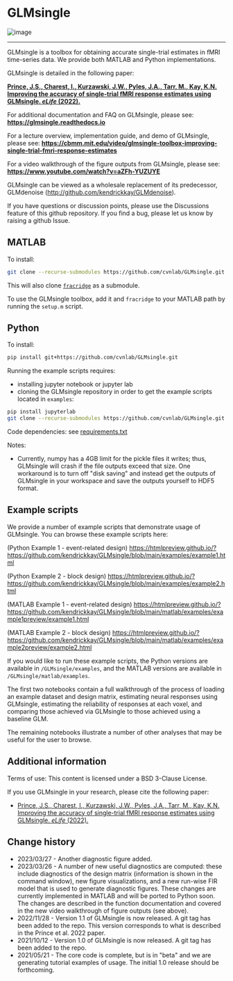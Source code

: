 # GLMsingle

![image](https://user-images.githubusercontent.com/35503086/151108958-24479034-c7f7-4734-b903-9046ba6a78ac.png)

-------------------------------------------------------------------------------------------

GLMsingle is a toolbox for obtaining accurate single-trial estimates
in fMRI time-series data. We provide both MATLAB and Python implementations. 

GLMsingle is detailed in the following paper:

**[Prince, J.S., Charest, I., Kurzawski, J.W., Pyles, J.A., Tarr, M., Kay, K.N. Improving the accuracy of single-trial fMRI response estimates using GLMsingle. *eLife* (2022).](https://doi.org/10.7554/eLife.77599)**

For additional documentation and FAQ on GLMsingle,
please see: **https://glmsingle.readthedocs.io**

For a lecture overview, implementation guide, and demo of GLMsingle,
please see: **https://cbmm.mit.edu/video/glmsingle-toolbox-improving-single-trial-fmri-response-estimates**

For a video walkthrough of the figure outputs from GLMsingle,
please see: **https://www.youtube.com/watch?v=aZFh-YUZUYE**

GLMsingle can be viewed as a wholesale replacement of its predecessor,
GLMdenoise (http://github.com/kendrickkay/GLMdenoise).

If you have questions or discussion points, please use the Discussions
feature of this github repository. If you find a bug, 
please let us know by raising a github Issue.

## MATLAB

To install: 

```bash
git clone --recurse-submodules https://github.com/cvnlab/GLMsingle.git
```

This will also clone [`fracridge`](https://github.com/nrdg/fracridge) as a submodule.

To use the GLMsingle toolbox, add it and `fracridge` to your MATLAB path by running the `setup.m` script.

## Python

To install: 

```bash
pip install git+https://github.com/cvnlab/GLMsingle.git
```

Running the example scripts requires:

- installing jupyter notebook or jupyter lab
- cloning the GLMsingle repository in order to get the example scripts located in `examples`:

```bash
pip install jupyterlab
git clone --recurse-submodules https://github.com/cvnlab/GLMsingle.git
```

Code dependencies: see [requirements.txt](./requirements.txt)

Notes:
* Currently, numpy has a 4GB limit for the pickle files it writes; thus, GLMsingle will crash if the file outputs exceed that size. One workaround is to turn off "disk saving" and instead get the outputs of GLMsingle in your workspace and save the outputs yourself to HDF5 format.

## Example scripts

We provide a number of example scripts that demonstrate usage of GLMsingle. You can browse these example scripts here:

(Python Example 1 - event-related design) https://htmlpreview.github.io/?https://github.com/kendrickkay/GLMsingle/blob/main/examples/example1.html

(Python Example 2 - block design) https://htmlpreview.github.io/?https://github.com/kendrickkay/GLMsingle/blob/main/examples/example2.html

(MATLAB Example 1 - event-related design) https://htmlpreview.github.io/?https://github.com/kendrickkay/GLMsingle/blob/main/matlab/examples/example1preview/example1.html

(MATLAB Example 2 - block design) https://htmlpreview.github.io/?https://github.com/kendrickkay/GLMsingle/blob/main/matlab/examples/example2preview/example2.html

If you would like to run these example scripts, the Python versions are available in `/GLMsingle/examples`, and the MATLAB versions are available in `/GLMsingle/matlab/examples`.

The first two notebooks contain a full walkthrough of the process of loading an example dataset and design matrix, estimating neural responses using GLMsingle, estimating the reliability of responses at each voxel, and comparing those achieved via GLMsingle to those achieved using a baseline GLM.

The remaining notebooks illustrate a number of other analyses that may be useful for the user to browse.

## Additional information

Terms of use: This content is licensed under a BSD 3-Clause License.

If you use GLMsingle in your research, please cite the following paper:

* [Prince, J.S., Charest, I., Kurzawski, J.W., Pyles, J.A., Tarr, M., Kay, K.N. Improving the accuracy of single-trial fMRI response estimates using GLMsingle. *eLife* (2022).](https://doi.org/10.7554/eLife.77599)

## Change history

* 2023/03/27 - Another diagnostic figure added.
* 2023/03/26 - A number of new useful diagnostics are computed: these include diagnostics of the design matrix (information is shown in the command window), new figure visualizations, and a new run-wise FIR model that is used to generate diagnostic figures. These changes are currently implemented in MATLAB and will be ported to Python soon. The changes are described in the function documentation and covered in the new video walkthrough of figure outputs (see above).
* 2022/11/28 - Version 1.1 of GLMsingle is now released. A git tag has been added to the repo. This version corresponds to what is described in the Prince et al. 2022 paper.
* 2021/10/12 - Version 1.0 of GLMsingle is now released. A git tag has been added to the repo.
* 2021/05/21 - The core code is complete, but is in "beta" and we are generating tutorial examples of usage. The initial 1.0 release should be forthcoming.
